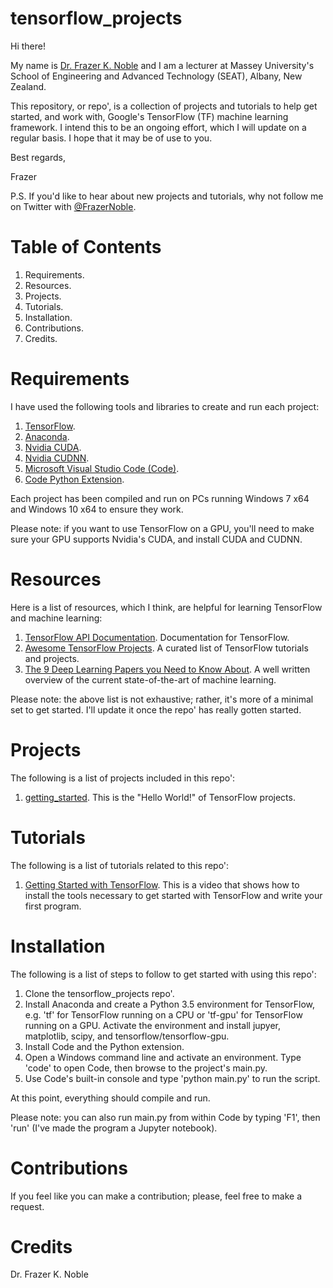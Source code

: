 # tensorflow_projects

Hi there!

My name is [Dr. Frazer K. Noble]() and I am a lecturer at Massey University's School of Engineering and Advanced Technology (SEAT), Albany, New Zealand.

This repository, or repo', is a collection of projects and tutorials to help get started, and work with, Google's TensorFlow (TF) machine learning framework. I intend this to be an ongoing effort, which I will update on a regular basis. I hope that it may be of use to you.

Best regards,

Frazer

P.S. If you'd like to hear about new projects and tutorials, why not follow me on Twitter with [@FrazerNoble](https://twitter.com/FrazerNoble).

# Table of Contents

1. Requirements.
1. Resources.
1. Projects.
1. Tutorials.
1. Installation.
1. Contributions.
1. Credits.

# Requirements

I have used the following tools and libraries to create and run each project:

1. [TensorFlow](https://www.tensorflow.org/).
1. [Anaconda](https://www.continuum.io/).
1. [Nvidia CUDA](https://developer.nvidia.com/cuda-zone).
1. [Nvidia CUDNN](https://developer.nvidia.com/cudnn).
1. [Microsoft Visual Studio Code (Code)](https://code.visualstudio.com/).
1. [Code Python Extension](https://marketplace.visualstudio.com/items?itemName=donjayamanne.python).

Each project has been compiled and run on PCs running Windows 7 x64 and Windows 10 x64 to ensure they work.

Please note: if you want to use TensorFlow on a GPU, you'll need to make sure your GPU supports Nvidia's CUDA, and install CUDA and CUDNN.

# Resources

Here is a list of resources, which I think, are helpful for learning TensorFlow and machine learning:

1. [TensorFlow API Documentation](https://www.tensorflow.org/api_docs/). Documentation for TensorFlow.
1. [Awesome TensorFlow Projects](https://github.com/jtoy/awesome-tensorflow). A curated list of TensorFlow tutorials and projects.
1. [The 9 Deep Learning Papers you Need to Know About](https://adeshpande3.github.io/adeshpande3.github.io/The-9-Deep-Learning-Papers-You-Need-To-Know-About.html). A well written overview of the current state-of-the-art of machine learning.

Please note: the above list is not exhaustive; rather, it's more of a minimal set to get started. I'll update it once the repo' has really gotten started.

# Projects

The following is a list of projects included in this repo':

1. [getting_started](https://github.com/FKNoble/tensorflow_projects/tree/master/getting_started). This is the "Hello World!" of TensorFlow projects.

# Tutorials

The following is a list of tutorials related to this repo':

1. [Getting Started with TensorFlow](https://www.youtube.com/watch?v=Q-FF_0NAT3s). This is a video that shows how to install the tools necessary to get started with TensorFlow and write your first program.

# Installation

The following is a list of steps to follow to get started with using this repo':

1. Clone the tensorflow_projects repo'.
1. Install Anaconda and create a Python 3.5 environment for TensorFlow, e.g. 'tf' for TensorFlow running on a CPU or 'tf-gpu' for TensorFlow running on a GPU. Activate the environment and install jupyer, matplotlib, scipy, and tensorflow/tensorflow-gpu.
1. Install Code and the Python extension. 
1. Open a Windows command line and activate an environment. Type 'code' to open Code, then browse to the project's main.py.
1. Use Code's built-in console and type 'python main.py' to run the script.

At this point, everything should compile and run.

Please note: you can also run main.py from within Code by typing 'F1', then 'run' (I've made the program a Jupyter notebook).

# Contributions

If you feel like you can make a contribution; please, feel free to make a request.

# Credits

Dr. Frazer K. Noble
